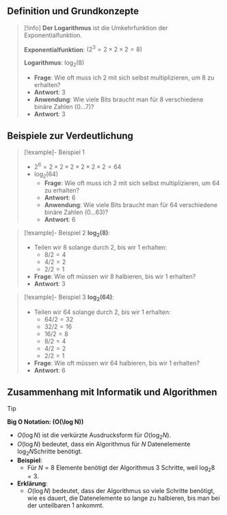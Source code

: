 ## Definition und Grundkonzepte

> [!info]
> **Der Logarithmus** ist die Umkehrfunktion der Exponentialfunktion.
> 
> **Exponentialfunktion**: $(2^3 = 2 \times 2 \times 2 = 8)$
> 
> **Logarithmus**: $\log_2(8)$
> - **Frage**: Wie oft muss ich 2 mit sich selbst multiplizieren, um 8 zu erhalten?
> - **Antwort**: 3
> - **Anwendung**: Wie viele Bits braucht man für 8 verschiedene binäre Zahlen (0...7)?
> - **Antwort**: 3

## Beispiele zur Verdeutlichung

> [!example]- Beispiel 1
> - $2^6 = 2 \times 2 \times 2 \times 2 \times 2 \times 2 = 64$
> - $\log_2(64)$
>   - **Frage**: Wie oft muss ich 2 mit sich selbst multiplizieren, um 64 zu erhalten?
>   - **Antwort**: 6
>   - **Anwendung**: Wie viele Bits braucht man für 64 verschiedene binäre Zahlen (0...63)?
>   - **Antwort**: 6

> [!example]- Beispiel 2
> **$\log_2(8)$**:
> - Teilen wir 8 solange durch 2, bis wir 1 erhalten:
>   - $8 / 2 = 4$
>   - $4 / 2 = 2$
>   - $2 / 2 = 1$
> - **Frage**: Wie oft müssen wir 8 halbieren, bis wir 1 erhalten?
> - **Antwort**: 3

> [!example]- Beispiel 3
> **$\log_2(64)$**:
> - Teilen wir 64 solange durch 2, bis wir 1 erhalten:
>   - $64 / 2 = 32$
>   - $32 / 2 = 16$
>   - $16 / 2 = 8$
>   - $8 / 2 = 4$
>   - $4 / 2 = 2$
>   - $2 / 2 = 1$
> - **Frage**: Wie oft müssen wir 64 halbieren, bis wir 1 erhalten?
> - **Antwort**: 6

## Zusammenhang mit Informatik und Algorithmen

> [!tip]
> **Big O Notation: \(O(\log N)\)**
> - $O(\log N)$ ist die verkürzte Ausdrucksform für $O(\log_2 N)$.
> - $O(\log N)$ bedeutet, dass ein Algorithmus für $N$ Datenelemente $\log_2 N$Schritte benötigt.
> - **Beispiel**:
>   - Für $N = 8$ Elemente benötigt der Algorithmus 3 Schritte, weil $\log_2 8 = 3$.
> - **Erklärung**:
>   - $O(\log N)$ bedeutet, dass der Algorithmus so viele Schritte benötigt, wie es dauert, die Datenelemente so lange zu halbieren, bis man bei der unteilbaren 1 ankommt.

